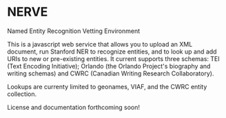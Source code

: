 # NERVE
Named Entity Recognition Vetting Environment

This is a javascript web service that allows you to upload an XML document, run Stanford NER to recognize entities, and to look up and add URIs to new or pre-existing entities. It current supports three schemas: TEI (Text Encoding Initiative); Orlando (the Orlando Project's biography and writing schemas) and CWRC (Canadian Writing Research Collaboratory). 

Lookups are currenty limited to geonames, VIAF, and the CWRC entity collection.

License and documentation forthcoming soon!
